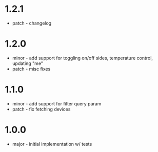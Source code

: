 # 1.2.1

- patch - changelog

# 1.2.0

- minor - add support for toggling on/off sides, temperature control, updating "me"
- patch - misc fixes

# 1.1.0

- minor - add support for filter query param
- patch - fix fetching devices

# 1.0.0

- major - initial implementation w/ tests
